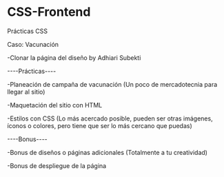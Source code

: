 # CSS-Frontend
Prácticas CSS

Caso: Vacunación

-Clonar la página del diseño by Adhiari Subekti

----Prácticas----

-Planeación de campaña de vacunación (Un poco de mercadotecnia para llegar al sitio)

-Maquetación del sitio con HTML

-Estilos con CSS (Lo más acercado posible, pueden ser otras imágenes, íconos o colores, pero tiene que ser lo más cercano que puedas)

----Bonus----

-Bonus de diseños o páginas adicionales (Totalmente a tu creatividad)

-Bonus de despliegue de la página
